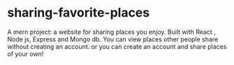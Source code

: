 # sharing-favorite-places
A mern project: a website for sharing places you enjoy. Built with React , Node js, Express and Mongo db.
You can view places other people share without creating an account. or you can create an account and share places of your own!
